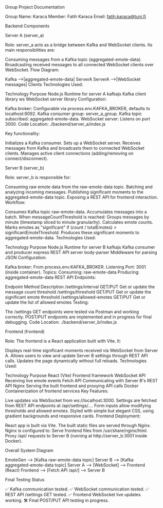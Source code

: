 Group Project Documentation

Group Name: Karaca
Member: Fatih Karaca
Email: fatih.karaca@tuni.fi

Backend Components

Server A (server_a)

Role:
server_a acts as a bridge between Kafka and WebSocket clients.
Its main responsibilities are:

Consuming messages from a Kafka topic (aggregated-emote-data).
Broadcasting received messages to all connected WebSocket clients over WebSocket.
Flow Diagram:

Kafka -->|aggregated-emote-data| ServerA
ServerA -->|WebSocket messages| Clients
Technologies Used:


Technology	Purpose
Node.js	Runtime for server A
kafkajs	Kafka client library
ws	WebSocket server library
Configuration:

Kafka broker: Configurable via process.env.KAFKA_BROKER, defaults to localhost:9092.
Kafka consumer group: server_a_group.
Kafka topic subscribed: aggregated-emote-data.
WebSocket server: Listens on port 3000.
Code Location:
./backend/server_a/index.js

Key functionality:

Initializes a Kafka consumer.
Sets up a WebSocket server.
Receives messages from Kafka and broadcasts them to connected WebSocket clients.
Manages active client connections (adding/removing on connect/disconnect).

Server B (server_b)

Role:
server_b is responsible for:

Consuming raw emote data from the raw-emote-data topic.
Batching and analyzing incoming messages.
Publishing significant moments to the aggregated-emote-data topic.
Exposing a REST API for frontend interaction.
Workflow:

Consumes Kafka topic raw-emote-data.
Accumulates messages into a batch.
When messageCountThreshold is reached:
Groups messages by minute (timestamp sliced to minute granularity).
Calculates emote counts.
Marks emotes as "significant" if (count / totalEmotes) > significantEmoteThreshold.
Produces these significant moments to aggregated-emote-data.
Technologies Used:


Technology	Purpose
Node.js	Runtime for server B
kafkajs	Kafka consumer and producer
express	REST API server
body-parser	Middleware for parsing JSON
Configuration:

Kafka broker: From process.env.KAFKA_BROKER.
Listening Port: 3001 (inside container).
Topics:
Consuming: raw-emote-data
Producing: aggregated-emote-data
REST API Endpoints:


Endpoint	Method	Description
/settings/interval	GET/PUT	Get or update the message count threshold
/settings/threshold	GET/PUT	Get or update the significant emote threshold
/settings/allowed-emotes	GET/PUT	Get or update the list of allowed emotes
Testing:

The /settings GET endpoints were tested via Postman and working correctly.
POST/PUT endpoints are implemented and in progress for final debugging.
Code Location:
./backend/server_b/index.js

Frontend (frontend)

Role:
The frontend is a React application built with Vite. It:

Displays real-time significant moments received via WebSocket from Server A.
Allows users to view and update Server B settings through REST API calls.
Updates the page dynamically without full reloads.
Technologies Used:


Technology	Purpose
React (Vite)	Frontend framework
WebSocket API	Receiving live emote events
Fetch API	Communicating with Server B's REST API
Nginx	Serving the built frontend and proxying API calls
Docker	Containerization of frontend services
Key Features:

Live updates via WebSocket from ws://localhost:3000.
Settings are fetched from REST API endpoints at /api/settings/....
Form inputs allow modifying thresholds and allowed emotes.
Styled with simple but elegant CSS, using gradient backgrounds and responsive cards.
Frontend Deployment:

React app is built via Vite.
The built static files are served through Nginx.
Nginx is configured to:
Serve frontend files from /usr/share/nginx/html.
Proxy /api/ requests to Server B (running at http://server_b:3001 inside Docker).

Overall System Diagram

EmoteGen --> [Kafka raw-emote-data topic]
Server B --> [Kafka aggregated-emote-data topic]
Server A --> [WebSocket] --> Frontend (React)
Frontend --> [Fetch API /api/] --> Server B

Final Testing Status

✅ Kafka communication tested.
✅ WebSocket communication tested.
✅ REST API /settings GET tested.
✅ Frontend WebSocket live updates working.
🛠 Final POST/PUT API testing in progress.